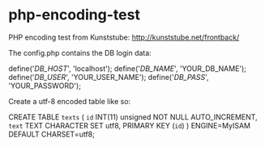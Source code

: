php-encoding-test
=================

PHP encoding test from Kunststube: http://kunststube.net/frontback/

The config.php contains the DB login data:

define('_DB_HOST_', 'localhost');
define('_DB_NAME_', 'YOUR_DB_NAME');
define('_DB_USER_', 'YOUR_USER_NAME');
define('_DB_PASS_', 'YOUR_PASSWORD');


Create a utf-8 encoded table like so:

CREATE TABLE `texts` (
  `id` INT(11) unsigned NOT NULL AUTO_INCREMENT,
  `text` TEXT CHARACTER SET utf8,
  PRIMARY KEY (`id`)
) ENGINE=MyISAM DEFAULT CHARSET=utf8;
